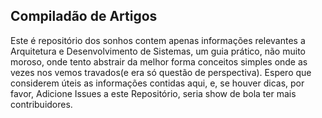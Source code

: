## Compiladão de Artigos 

Este é repositório dos sonhos contem apenas informações relevantes a Arquitetura e Desenvolvimento de Sistemas, um guia prático, não muito moroso, onde tento abstrair da melhor forma conceitos simples onde as vezes nos vemos travados(e era só questão de perspectiva). Espero que considerem úteis as informações contidas aqui, e, se houver dicas, por favor, Adicione Issues a este Repositório, seria show de bola ter mais contribuidores. 